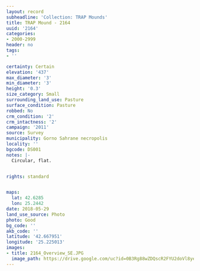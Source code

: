 ```yaml
---
layout: record
subheadline: 'Collection: TRAP Mounds'
title: TRAP Mound - 2164
uuid: '2164'
categories:
- 2000-2999
header: no
tags:
- ''

certainty: Certain
elevation: '437'
max_diameter: '3'
min_diameter: '3'
height: '0.3'
size_category: Small
surrounding_land_use: Pasture
surface_condition: Pasture
robbed: No
crm_condition: '2'
crm_intactness: '2'
campaign: '2011'
source: Survey
municipality: Gorno Sahrane necropolis
locality: ''
bgcode: DS001
notes: |-
  Circular, flat.


rights: standard


maps:
  lat: 42.6285
  lon: 25.2442
date: 2018-05-29
land_use_source: Photo
photo: Good
bg_code: ''
akb_code: ''
latitude: '42.667951'
longitude: '25.225013'
images:
- title: 2164_Overview_SE.JPG
  image_path: https://drive.google.com/uc?id=0B3Rg88wZDQscR2FYU2doVl8yeHc
---
```

